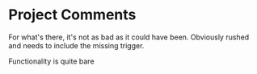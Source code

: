 # Project Comments
For what's there, it's not as bad as it could have been. Obviously rushed and needs to include the missing trigger.

Functionality is quite bare
